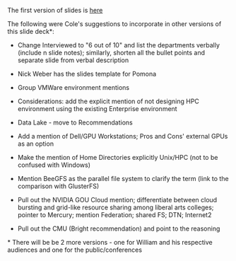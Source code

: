 The first version of slides is [here](https://github.com/Pomona-ITS/hpc/blob/master/design/Pomona%20HPC%20Infrastructure%20Design.pdf)


The following were Cole's suggestions to incorporate in other versions of this slide deck*:

- Change Interviewed to "6 out of 10" and list the departments verbally (include n slide notes); 
similarly, shorten all the bullet points and separate slide from verbal description

- Nick Weber has the slides template for Pomona

- Group VMWare environment mentions

- Considerations: add the explicit mention of not designing HPC environment using the existing Enterprise environment

- Data Lake - move to Recommendations

- Add a mention of Dell/GPU Workstations; Pros and Cons' external GPUs as an option

- Make the mention of Home Directories explicitly Unix/HPC (not to be confused with Windows)

- Mention BeeGFS as the parallel file system to clarify the term (link to the comparison with GlusterFS)

- Pull out the NVIDIA GOU Cloud mention; differentiate between cloud bursting and grid-like resource sharing 
among liberal arts colleges; pointer to Mercury; mention Federation; shared FS; DTN; Internet2

- Pull out the CMU (Bright recommendation) and point to the reasoning

\* There will be be 2 more versions - one for William and his respective audiences and one for the public/conferences
